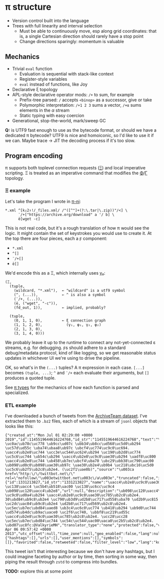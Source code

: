 # π structure
+ Version control built into the language
+ Trees with full linearity and interval selection
  + Must be able to continuously move, esp along grid coordinates: that is, a single Cartesian direction should rarely have a stop point
  + Change directions sparingly: momentum is valuable


## Mechanics
+ Trivial `eval` function
  + Evaluation is sequential with stack-like context
  + Register-style variables
  + `eval` instead of functions, like Joy
+ Declarative ξ topology
+ APL-style declarative operator mods: `/+` to sum, for example
  + Prefix-tree parsed: `/` accepts `<binop>` as a successor, give or take
  + Polymorphic interpretation: `/+1 2 3` sums a vector, `/+α` sums elements in the _α_ stream
  + Static typing with easy coercion
+ Generational, stop-the-world, mark/sweep GC

**Q:** is UTF9 fast enough to use as the bytecode format, or should we have a dedicated π bytecode? UTF9 is nice and homoiconic, so I'd like to use it if we can. Maybe trace → JIT the decoding process if it's too slow.


## Program encoding
π supports both toplevel connection requests ([Ξ](Xi.md)) and local imperative scripting. Ξ is treated as an imperative command that modifies the [Φ](Phi.md)/[Γ](Gamma.md) topology.


### Ξ example
Let's take the program I wrote in [π-ni](pi-ni.md):

```
*.xml ^[k↓2↑!/_files.xml/ /"([^"]+(?:\.tar|\.zip))"/<] \
      ¨/+["https://archive.org/download" a '/ b] \
      ë[wget -c]
```

This is not real code, but it's a rough translation of how π would see the logic. It might contain the set of keystrokes you would use to create it. At the top there are four pieces, each a ϝ component:

+ `*.xml`
+ `^[]`
+ `¨/+[]`
+ `ë[]`

We'd encode this as a Ξ, which internally uses [γ₀](gamma0.md):

```
(Ξ,
  (tuple,
    (wildcard, "*.xml"),  ← "wildcard" is a utf9 symbol
    (^, (...)),           ← ^ is also a symbol
    (¨/+, (...)),
    (ë, ("wget", "-c")),
    (fd_out, 1)),         ← implied, probably?

  (tuple,
    (0, 1, 1, 0),         ← ξ connection graph
    (1, 1, 2, 0),           (γ₁, φ₁, γ₂, φ₂)
    (2, 1, 3, 0),
    (3, 1, 4, 0)))
```

We probably leave it up to the runtime to connect any not-yet-connected ε streams, e.g. for debugging. ϝs should adhere to a standard debug/metadata protocol, kind of like logging, so we get reasonable status updates in whichever UI we're using to drive the pipeline.

OK, so what's in the `(...)` tuples? A π expression in each case. `[...]` becomes `(tuple, ...)`; `^` and `¨/+` each evaluate their arguments, but `[]` produces a quoted tuple.

See [π types](pi-types.md) for the mechanics of how each function is parsed and specialized.


### ETL example
I've downloaded a bunch of tweets from the [ArchiveTeam dataset](https://archive.org/details/twitterstream). I've extracted them to `.bz2` files, each of which is a stream of `jsonl` objects that looks like this:

```
{"created_at":"Mon Jul 01 02:29:00 +0000 2019","id":1145519644616224768,"id_str":"1145519644616224768","text":"\uacc4\ub2e8\uc9c0\uae30\ub3c4 \uc0ac\ub78c\uc778 \ub9cc\ud07c \ubb34\ub8cc\ud568\uc5d0\ub294 \uc57d\ud55c \uba74\ubaa8\ub97c \ubcf4\uc774\uc9c0\uc694. \uacc4\ub2e8\uc744 \ucc3e\uc544\uc624\ub294 \uc190\ub2d8\uc774 \uc5c6\uc744 \ub54c\ub294 \uacc4\ub2e8\uc9c0\uae30\ub294 \uadf8\uc800 \uacc4\ub2e8\uc744 \ub458\ub7ec\ubcf4\uba70 \ubc29\ubb38\uc790\uac00 \ub098\ud0c0\ub098\uae30\ub97c \uae30\ub2e4\ub9b4 \uc218\ubc16\uc5d0 \uc5c6\ub2f5\ub2c8\ub2e4. (\uc2f1\uae0b)","source":"\u003ca href=\"http:\/\/twittbot.net\/\" rel=\"nofollow\"\u003etwittbot.net\u003c\/a\u003e","truncated":false,"in_reply_to_status_id":null,"in_reply_to_status_id_str":null,"in_reply_to_user_id":null,"in_reply_to_user_id_str":null,"in_reply_to_screen_name":null,"user":{"id":1331213827,"id_str":"1331213827","name":"\uacc4\ub2e8\uc9c0\uae30","screen_name":"Stairkeeper_bot","location":"\uc774 \uc138\uacc4 \uc5b4\ub518\uac00 \uc138\uc6cc\uc9c4 \ub098\uc120\uacc4\ub2e8","url":null,"description":"\ub098\uc120\uacc4\ub2e8\uc744 \uc9c0\ud0a4\ub294 \uacc4\ub2e8\uc9c0\uae30\uc785\ub2c8\ub2e4. 30\ubd84\ub9c8\ub2e4 \uc790\ub3d9\ud2b8\uc717\ud558\uba70 \ud2b9\uc815 \uc2dc\uac04\ub9c8\ub2e4 \ud2b8\uc717\ud569\ub2c8\ub2e4. \uc5ec\ub7ec\ubd84\uaed8 \ub3c4\uc6c0\uc774 \ub418\ub294 \ub9d0\uc744 \ud574\ub4dc\ub9ac\uace0 \uc2f6\uc740, \ubbf8\uc219\ud55c \uacc4\ub2e8\uc9c0\uae30\uc785\ub2c8\ub2e4. \ucc28\ucc28 \uc5ec\ub7ec\ubd84\uc744 \uc54c\uc544\uac00\uaca0\uc2b5\ub2c8\ub2e4. \ubd07\uc8fc:@ValkyrieMH","translator_type":"none","protected":false,"verified":false,"followers_count":13,"friends_count":23,"listed_count":0,"favourites_count":4,"statuses_count":78203,"created_at":"Sat Apr 06 09:57:42 +0000 2013","utc_offset":null,"time_zone":null,"geo_enabled":false,"lang":null,"contributors_enabled":false,"is_translator":false,"profile_background_color":"C0DEED","profile_background_image_url":"http:\/\/abs.twimg.com\/images\/themes\/theme1\/bg.png","profile_background_image_url_https":"https:\/\/abs.twimg.com\/images\/themes\/theme1\/bg.png","profile_background_tile":false,"profile_link_color":"1DA1F2","profile_sidebar_border_color":"C0DEED","profile_sidebar_fill_color":"DDEEF6","profile_text_color":"333333","profile_use_background_image":true,"profile_image_url":"http:\/\/abs.twimg.com\/sticky\/default_profile_images\/default_profile_normal.png","profile_image_url_https":"https:\/\/abs.twimg.com\/sticky\/default_profile_images\/default_profile_normal.png","profile_banner_url":"https:\/\/pbs.twimg.com\/profile_banners\/1331213827\/1365947495","default_profile":true,"default_profile_image":false,"following":null,"follow_request_sent":null,"notifications":null},"geo":null,"coordinates":null,"place":null,"contributors":null,"is_quote_status":false,"quote_count":0,"reply_count":0,"retweet_count":0,"favorite_count":0,"entities":{"hashtags":[],"urls":[],"user_mentions":[],"symbols":[]},"favorited":false,"retweeted":false,"filter_level":"low","lang":"ko","timestamp_ms":"1561948140659"}^M
```

This tweet isn't that interesting because we don't have any hashtags, but I could imagine faceting by author or by time, then sorting in some way, then piping the result through `zstd` to compress into bundles.

**TODO:** explore this at some point
